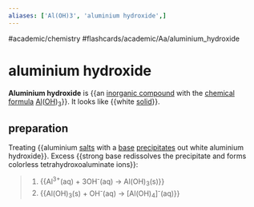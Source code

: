 ```yaml
---
aliases: ['Al(OH)3', 'aluminium hydroxide',]
---
```


#academic/chemistry #flashcards/academic/Aa/aluminium_hydroxide

# aluminium hydroxide

__Aluminium hydroxide__ is {{an [inorganic compound](inorganic%20compound.md) with the [chemical formula](chemical%20formula.md) [Al](aluminium.md)([OH](hydroxide.md))<sub>3</sub>}}. It looks like {{white [solid](solid.md)}}.

## preparation

Treating {{aluminium [salts](salt%20(chemistry).md) with a [base](base%20(chemistry).md) [precipitates](precipitate.md) out white aluminium hydroxide}}. Excess {{strong base redissolves the precipitate and forms colorless tetrahydroxoaluminate ions}}:

> 1. {{Al<sup>3+</sup>(aq) + 3OH<sup>-</sup>(aq) → Al(OH)<sub>3</sub>(s)}}
> 2. {{Al(OH)<sub>3</sub>(s) + OH<sup>-</sup>(aq) → \[Al(OH)<sub>4</sub>\]<sup>-</sup>(aq)}}
